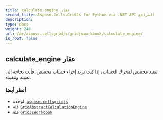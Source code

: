 ```yaml
---
title: calculate_engine عقار
second_title: Aspose.Cells.GridJs for Python via .NET API المراجع
description:
type: docs
weight: 240
url: /ar/aspose.cellsgridjs/gridjsworkbook/calculate_engine/
is_root: false
---
```

##  calculate_engine عقار


تنفيذ مخصص لمحرك الحساب، إذا كنت تريد إجراء حساب مخصص، فأنت بحاجة إلى تعيينه وتنفيذه.

###  أنظر أيضا
* الوحدة [`aspose.cellsgridjs`](../../)
* فئة [`GridAbstractCalculationEngine`](/cells/python-net/ar/aspose.cellsgridjs/gridabstractcalculationengine)
* فئة [`GridJsWorkbook`](/cells/python-net/ar/aspose.cellsgridjs/gridjsworkbook)
